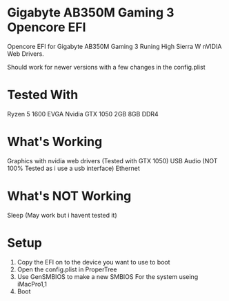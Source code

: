 # Gigabyte AB350M Gaming 3 Opencore EFI

Opencore EFI for Gigabyte AB350M Gaming 3 Runing High Sierra W nVIDIA Web Drivers.

Should work for newer versions with a few changes in the config.plist

# Tested With
Ryzen 5 1600
EVGA Nvidia GTX 1050 2GB
8GB DDR4


# What's Working
Graphics with nvidia web drivers (Tested with GTX 1050)
USB
Audio (NOT 100% Tested as i use a usb interface)
Ethernet

# What's NOT Working
Sleep (May work but i havent tested it)

# Setup
1. Copy the EFI on to the device you want to use to boot
2. Open the config.plist in ProperTree
3. Use GenSMBIOS to make a new SMBIOS For the system useing iMacPro1,1
4. Boot
